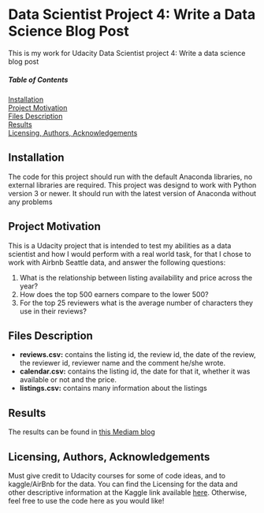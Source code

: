 # Data Scientist Project 4: Write a Data Science Blog Post

This is my work for Udacity Data Scientist project 4: Write a data science blog post
##### Table of Contents  
[Installation](#install)  
[Project Motivation](#projmo)  
[Files Description](#filedesc)  
[Results](#results)  
[Licensing, Authors, Acknowledgements](#lic)  

<a name="install"/>

## Installation
The code for this project should run with the default Anaconda libraries, no external libraries are required. This project was designd to work with Python version 3 or newer. It should run with the latest version of Anaconda without any problems
 
<a name="projmo"/>

## Project Motivation
This is a Udacity project that is intended to test my abilities as a data scientist and how I would perform with a real world task, for that I chose to work with Airbnb Seattle data, and answer the following questions:
1. What is the relationship between listing availability and price across the year?
2. How does the top 500 earners compare to the lower 500?
3. For the top 25 reviewers what is the average number of characters they use in their reviews?

<a name="filedesc"/>

## Files Description

- **reviews.csv:**  contains the listing id, the review id, the date of the review, the reviewer id, reviewer name and the comment he/she wrote.
- **calendar.csv:** contains the listing id, the date for that it, whether it was available or not and the price.
- **listings.csv:** contains many information about the listings
 
 
<a name="results"/>

## Results
The results can be found in [this Mediam blog](https://medium.com/@osama1991bokhari/tips-to-become-a-better-airbnb-user-81109ce48176)
 
<a name="lic"/>

## Licensing, Authors, Acknowledgements
Must give credit to Udacity courses for some of code ideas, and to kaggle/AirBnb for the data. You can find the Licensing for the data and other descriptive information at the Kaggle link available [here](https://www.kaggle.com/airbnb/seattle/data). Otherwise, feel free to use the code here as you would like!
 
